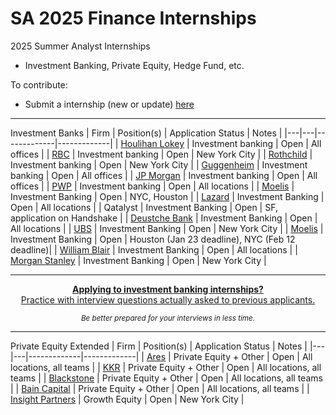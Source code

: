 # SA 2025 Finance Internships
2025 Summer Analyst Internships

* Investment Banking, Private Equity, Hedge Fund, etc.

To contribute:

* Submit a internship (new or update) [here](https://airtable.com/appB3XkZARHzjTeDe/pagKKZ4pd1qGjBkn4/form)

---
Investment Banks
| Firm  |  Position(s) | Application Status | Notes |
|---|---|-------------|-------------|
| [Houlihan Lokey](https://hl.wd1.myworkdayjobs.com/Campus) | Investment banking | Open | All offices |
| [RBC](https://jobs.rbc.com/ca/en/job/R-0000067336/2025-Capital-Markets-Global-Investment-Banking-Summer-Analyst) | Investment banking | Open | New York City |
| [Rothchild](https://www.rothschildandco.com/en/careers/students-and-graduates/opportunities/gaus-2025-global-advisory-summer-analyst/) | Investment banking | Open | New York City |
| [Guggenheim](https://careers-guggenheimpartners.icims.com/jobs/search?ss=1&searchRelation=keyword_all&searchPositionType=8710) | Investment banking | Open | All offices |
| [JP Morgan](https://jpmc.fa.oraclecloud.com/hcmUI/CandidateExperience/en/sites/CX_1001/job/210471276) | Investment banking | Open | All offices |
| [PWP](https://pwpcareers.tal.net/vx/lang-en-GB/mobile-0/appcentre-1/brand-4/user-207417/xf-279bf77f2d13/candidate/so/pm/1/pl/2/opp/810-2025-Advisory-Summer-Analyst-US/en-GB) | Investment banking | Open  | All locations |
| [Moelis](https://pwpcareers.tal.net/vx/lang-en-GB/mobile-0/appcentre-pwpext/brand-4/xf-3692fcc9b38d/candidate/jobboard/vacancy/2/adv/) | Investment Banking | Open  | NYC, Houston |
| [Lazard](https://lazard-careers.tal.net/vx/lang-en-GB/appcentre-ext/brand-4/candidate/jobboard/vacancy/2/adv/) | Investment Banking | Open  | All locations |
| Qatalyst | Investment Banking | Open  | SF, application on Handshake |
| [Deustche Bank](https://careers.db.com/students-graduates/Search-Programmes/#/graduate/results/?program=11&year=2025) | Investment Banking | Open  | All locations |
| [UBS](https://krb-sjobs.brassring.com/TGnewUI/Search/home/HomeWithPreLoad?PageType=JobDetails&partnerid=25008&siteid=5029&Areq=284261BR&codes=GBInsight&utm_source=recruitu.beehiiv.com&utm_medium=newsletter&utm_campaign=first-step-to-final-offer-01-02-24#jobDetails=287598_5029) | Investment Banking | Open  | New York City |
| [Moelis](https://moelis-careers.tal.net/candidate/jobboard/vacancy/2/adv/) | Investment Banking | Open  | Houston (Jan 23 deadline), NYC (Feb 12 deadline)|
| [William Blair](https://williamblair.avature.net/careers) | Investment Banking | Open  | All locations |
| [Morgan Stanley](https://www.morganstanley.com/careers/career-opportunities-search#) | Investment Banking | Open  | New York City |

---

<div align="center">
	<p>
		<a href="https://overlevered.com/#github">
			<b>Applying to investment banking internships?</b>
			<br>
      Practice with interview questions actually asked to previous applicants.
			<br>
			<div>
<!-- 				<img src="https://res.cloudinary.com/dpeo4xcnc/image/upload/v1636594918/simplify_pittcsc.png" width="450"  alt="Simplify"> -->
			</div>
		</a>
		<sub><i>Be better prepared for your interviews in less time.</i></sub>
	</p>
</div>

---

Private Equity Extended
| Firm  |  Position(s) | Application Status | Notes |
|---|---|-------------|-------------|
| [Ares](https://aresmgmt.wd1.myworkdayjobs.com/External) | Private Equity + Other | Open  | All locations, all teams |
| [KKR](https://pwpcareers.tal.net/vx/lang-en-GB/mobile-0/appcentre-pwpext/brand-4/xf-3692fcc9b38d/candidate/jobboard/vacancy/2/adv/) | Private Equity + Other | Open  | All locations, all teams |
| [Blackstone](https://blackstone.wd1.myworkdayjobs.com/en-US/Blackstone_Campus_Careers/jobs?fbclid=IwAR1UEUA5JGgy_tBkZiYXoyaGTOmStLedks97IZ-VLCLfPdyaY_EvoKpeL-A) | Private Equity + Other | Open  | All locations, all teams |
| [Bain Capital](https://baincapital.wd1.myworkdayjobs.com/en-US/External_Public) | Private Equity + Other | Open  | All locations, all teams |
| [Insight Partners](https://jobs.smartrecruiters.com/ni/InsightPartners/c8f7ae8b-ed42-430d-8531-4c6541870a5d-2025-summer-investment-analyst?trid=4c464fc6-02de-4f76-aa69-f2f9e0aad70e) | Growth Equity | Open  | New York City |


